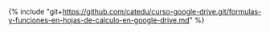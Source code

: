 {% include "git+https://github.com/catedu/curso-google-drive.git/formulas-y-funciones-en-hojas-de-calculo-en-google-drive.md" %} 



